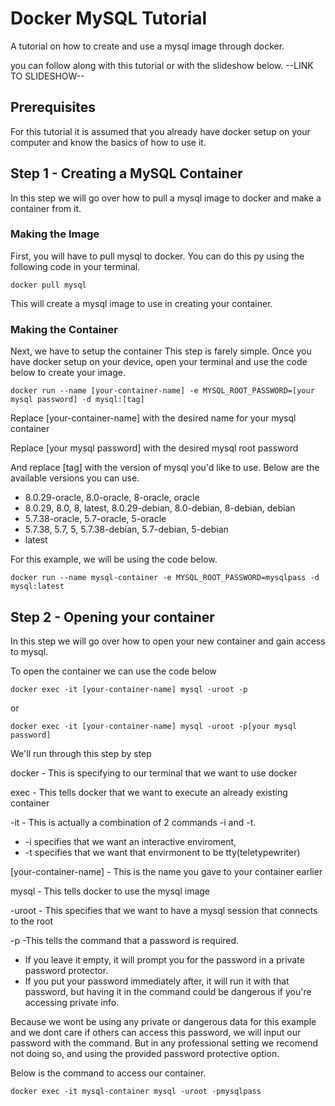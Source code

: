 # Docker MySQL Tutorial
A tutorial on how to create and use a mysql image through docker.

you can follow along with this tutorial or with the slideshow below.
--LINK TO SLIDESHOW--

## Prerequisites
For this tutorial it is assumed that you already have docker setup on 
your computer and know the basics of how to use it.

## Step 1 - Creating a MySQL Container
In this step we will go over how to pull a mysql image to docker and make 
a container from it.

### Making the Image

First, you will have to pull mysql to docker. You can do this py using 
the following code in your terminal.

```
docker pull mysql
```

This will create a mysql image to use in creating your container.

### Making the Container

Next, we have to setup the container This step is farely simple. Once you have docker setup on your device, 
open your terminal and use the code below to create your image.

```
docker run --name [your-container-name] -e MYSQL_ROOT_PASSWORD=[your mysql password] -d mysql:[tag]
```

Replace [your-container-name] with the desired name for your mysql container

Replace [your mysql password] with the desired mysql root password

And replace [tag] with the version of mysql you'd like to use. Below are the available versions 
you can use.  

- 8.0.29-oracle, 8.0-oracle, 8-oracle, oracle
- 8.0.29, 8.0, 8, latest, 8.0.29-debian, 8.0-debian, 8-debian, debian
- 5.7.38-oracle, 5.7-oracle, 5-oracle
- 5.7.38, 5.7, 5, 5.7.38-debian, 5.7-debian, 5-debian
- latest

For this example, we will be using the code below.

```
docker run --name mysql-container -e MYSQL_ROOT_PASSWORD=mysqlpass -d mysql:latest
```

## Step 2 - Opening your container
In this step we will go over how to open your new container and gain access to mysql.

To open the container we can use the code below

```
docker exec -it [your-container-name] mysql -uroot -p
```
or
```
docker exec -it [your-container-name] mysql -uroot -p[your mysql password]
```

We'll run through this step by step

docker - This is specifying to our terminal that we want to use docker

exec - This tells docker that we want to execute an already existing container

-it - This is actually a combination of 2 commands -i and -t. 
- -i specifies that we want an interactive enviroment,
- -t specifies that we want that envirmonent to be tty(teletypewriter)

[your-container-name] - This is the name you gave to your container earlier

mysql - This tells docker to use the mysql image

-uroot - This specifies that we want to have a mysql session that connects to the root

-p -This tells the command that a password is required. 
- If you leave it empty, it will prompt you for the password in a private password protector. 
- If you put your password immediately after, it will run it with that password, but having it in the command could be dangerous if you're accessing private info.

Because we wont be using any private or dangerous data for this example and we dont care if others can access this password, we will input our password with the command. But in any professional setting we recomend not doing so, and using the provided password protective option.

Below is the command to access our container.

```
docker exec -it mysql-container mysql -uroot -pmysqlpass
```
